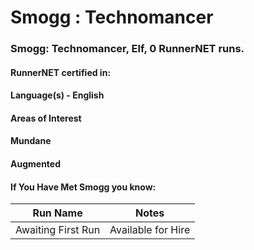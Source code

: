 # Smogg : Technomancer

### Smogg: Technomancer, Elf, 0 RunnerNET runs.

> 
#### RunnerNET certified in:
> 

#### Language(s) - English
#### Areas of Interest
> 

#### Mundane
#### Augmented
#### If You Have Met Smogg you know:
> 

| Run Name| Notes|
| ----------- | ----------- |
| Awaiting First Run | Available for Hire |
